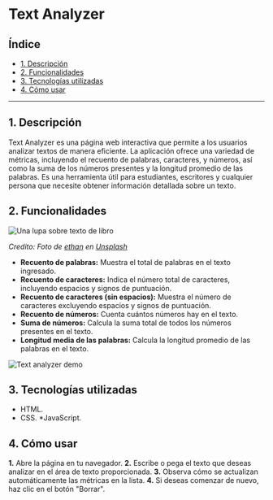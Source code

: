 # Text Analyzer

## Índice

* [1. Descripción](#1-Descripción)
* [2. Funcionalidades](#2-Funcionalidades)
* [3. Tecnologías utilizadas](#3-Tecnologías-utilizadas)
* [4. Cómo usar](#4-Cómo-usar)



***

## 1. Descripción

Text Analyzer es una página web interactiva que permite a los usuarios analizar textos de manera eficiente. La aplicación ofrece una variedad de métricas, incluyendo el recuento de palabras, caracteres, y números, así como la suma de los números presentes y la longitud promedio de las palabras. Es una herramienta útil para estudiantes, escritores y cualquier persona que necesite obtener información detallada sobre un texto.


## 2. Funcionalidades

![Una lupa sobre texto de libro](https://github.com/Laboratoria/curriculum/assets/92090/2b45f653-69a5-4282-a65c-d34125c36113)

_Credito: Foto de [ethan](https://unsplash.com/fr/@andallthings?utm_source=unsplash&utm_medium=referral&utm_content=creditCopyText)_
_en [Unsplash](https://unsplash.com/es/fotos/72NpWZJOskU?utm_source=unsplash&utm_medium=referral&utm_content=creditCopyText)_

- **Recuento de palabras:** Muestra el total de palabras en el texto ingresado.
- **Recuento de caracteres:** Indica el número total de caracteres, incluyendo espacios y signos de puntuación.
- **Recuento de caracteres (sin espacios):** Muestra el número de caracteres excluyendo espacios y signos de puntuación.
- **Recuento de números:** Cuenta cuántos números hay en el texto.
- **Suma de números:** Calcula la suma total de todos los números presentes en el texto.
- **Longitud media de las palabras:** Calcula la longitud promedio de las palabras en el texto.


![Text analyzer demo](https://github-production-user-asset-6210df.s3.amazonaws.com/12631491/240650556-988dcd6f-bc46-473b-894c-888a66c9fe2d.gif "Text analyzer demo")

## 3. Tecnologías utilizadas

* HTML.
* CSS.
*JavaScript.


## 4. Cómo usar

**1.** Abre la página en tu navegador.
**2.** Escribe o pega el texto que deseas analizar en el área de texto proporcionada.
**3.** Observa cómo se actualizan automáticamente las métricas en la lista.
**4.** Si deseas comenzar de nuevo, haz clic en el botón "Borrar".






